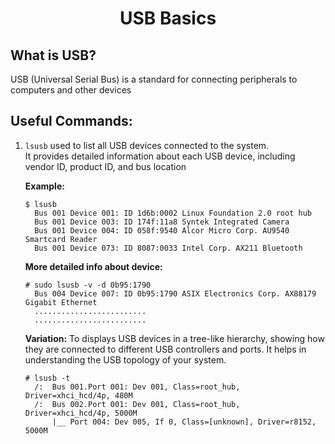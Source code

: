 <h1 style="text-align:center;"> USB Basics</p>

## What is USB?

USB (Universal Serial Bus) is a standard for connecting peripherals to computers and other devices

## Useful Commands:

1. `lsusb` used to list all USB devices connected to the system. <br>
   It provides detailed information about each USB device, including vendor ID, product ID, and bus location

   **Example:**

   ```
   $ lsusb
     Bus 001 Device 001: ID 1d6b:0002 Linux Foundation 2.0 root hub
     Bus 001 Device 003: ID 174f:11a8 Syntek Integrated Camera
     Bus 001 Device 004: ID 058f:9540 Alcor Micro Corp. AU9540 Smartcard Reader
     Bus 001 Device 073: ID 8087:0033 Intel Corp. AX211 Bluetooth
   ```

   **More detailed info about device:**

   ```
   # sudo lsusb -v -d 0b95:1790
     Bus 004 Device 007: ID 0b95:1790 ASIX Electronics Corp. AX88179 Gigabit Ethernet
     .........................
     .........................
   ```

   **Variation:**
   To displays USB devices in a tree-like hierarchy, showing how they are connected to different USB controllers and ports. It helps in understanding the USB topology of your system.

   ```
   # lsusb -t
     /:  Bus 001.Port 001: Dev 001, Class=root_hub, Driver=xhci_hcd/4p, 480M
     /:  Bus 002.Port 001: Dev 001, Class=root_hub, Driver=xhci_hcd/4p, 5000M
         |__ Port 004: Dev 005, If 0, Class=[unknown], Driver=r8152, 5000M
   ```
